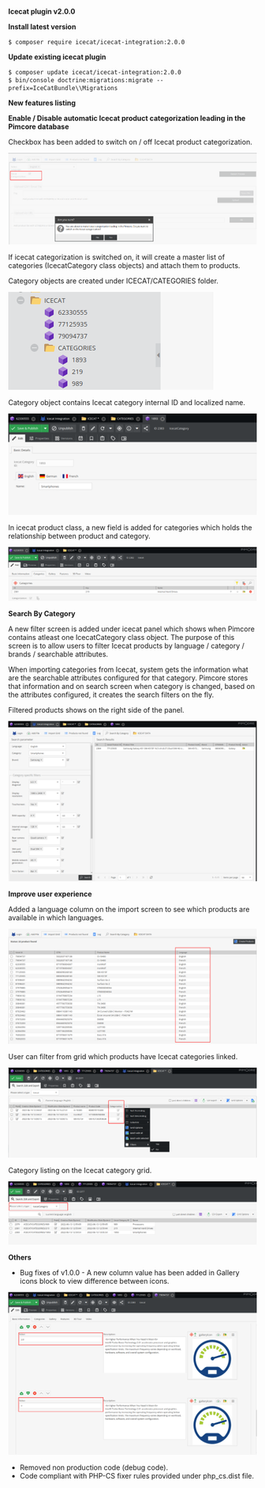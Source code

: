 **Icecat plugin v2.0.0**

**Install latest version**

~~~~~~~~~~~~~~~~~~~~~
$ composer require icecat/icecat-integration:2.0.0
~~~~~~~~~~~~~~~~~~~~~

**Update existing icecat plugin**

~~~~~~~~~~~~~~~~~~~~~
$ composer update icecat/icecat-integration:2.0.0
$ bin/console doctrine:migrations:migrate --prefix=IceCatBundle\\Migrations
~~~~~~~~~~~~~~~~~~~~~

**New features listing**

**Enable / Disable automatic Icecat product categorization leading in the Pimcore database**

Checkbox has been added to switch on / off Icecat product categorization.

![img1](./images/popup.png)

If icecat categorization is switched on, it will create a master list of categories (IcecatCategory class objects) and attach them to products.

Category objects are created under ICECAT/CATEGORIES folder.

![img1](./images/category_tree.png)

Category object contains Icecat category internal ID and localized name.

![img1](./images/category_object.png)

In icecat product class, a new field is added for categories which holds the relationship between product and category.

![img1](./images/product_category_object.png)


**Search By Category**

A new filter screen is added under icecat panel which shows when Pimcore contains atleast one IcecatCategory class object. The purpose of this screen is to allow users to filter Icecat products by language / category / brands / searchable attributes. 

When importing categories from Icecat, system gets the information what are the searchable attributes configured for that category. Pimcore stores that information and on search screen when category is changed, based on the attributes configured, it creates the search filters on the fly.

Filtered products shows on the right side of the panel.

![img1](./images/search_screen.png)


**Improve user experience**

Added a language column on the import screen to see which products are available in which languages.

![img1](./images/language_fullname.png)

User can filter from grid which products have Icecat categories linked.

![img1](./images/categorization_grid_filter.png)

Category listing on the Icecat category grid.

![img1](./images/category_listing.png)

**Others**

- Bug fixes of v1.0.0 - A new column value has been added in Gallery icons block to view difference between icons. 

![img1](./images/gallery_icons.png)

- Removed non production code (debug code).
- Code compliant with PHP-CS fixer rules provided under php_cs.dist file.